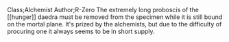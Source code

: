 Class;Alchemist Author;R-Zero
The extremely long proboscis of the [[hunger]] daedra must be removed from the specimen while it is still bound on the mortal plane. It's prized by the alchemists, but due to the difficulty of procuring one it always seems to be in short supply.